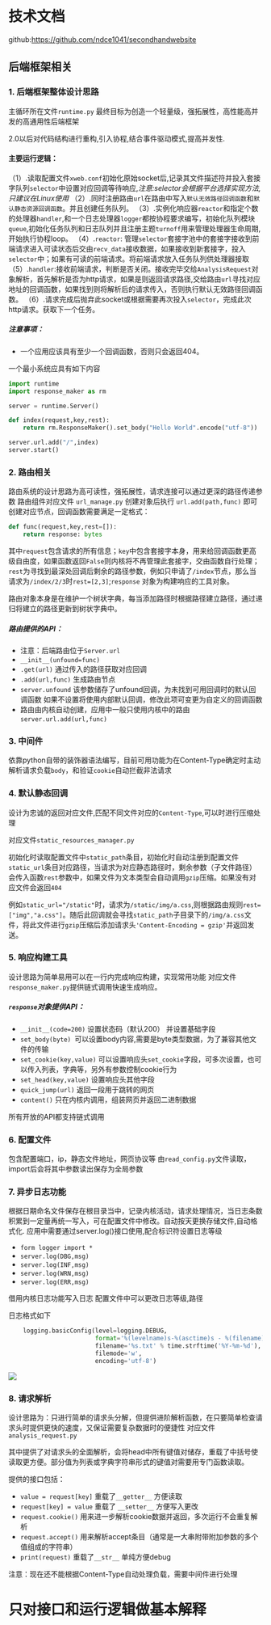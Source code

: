 # 技术文档
github:https://github.com/ndce1041/secondhandwebsite

## 后端框架相关

### 1. 后端框架整体设计思路


主循环所在文件`runtime.py`
最终目标为创造一个轻量级，强拓展性，高性能高并发的高通用性后端框架

2.0以后对代码结构进行重构,引入协程,结合事件驱动模式,提高并发性.

#### 主要运行逻辑：
（1）.读取配置文件`xweb.conf`初始化原始socket后,记录其文件描述符并投入套接字队列`selector`中设置对应回调等待响应,*注意:selector会根据平台选择实现方法,只建议在Linux使用*
（2）.同时注册路由`url`在路由中写入`默认无效路径回调函数`和`默认静态资源回调函数`。并且创建任务队列。
（3）.实例化响应器`reactor`和指定个数的处理器`handler`,和一个日志处理器`logger`都按协程要求编写，初始化队列模块`queue`,初始化任务队列和日志队列并且注册主题`turnoff`用来管理处理器生命周期,开始执行协程loop。
（4）.`reactor`:  管理`selector`套接字池中的套接字接收到前端请求进入可读状态后交由`recv_data`接收数据，如果接收到新套接字，投入`selector`中；如果有可读的前端请求。将前端请求放入任务队列供处理器接取
（5）.`handler`:接收前端请求，判断是否关闭。接收完毕交给`AnalysisRequest`对象解析，首先解析是否为http请求，如果是则返回请求路径,交给路由`url`寻找对应地址的回调函数，如果找到则将解析后的请求传入，否则执行默认无效路径回调函数。
（6）.请求完成后抛弃此socket或根据需要再次投入`selector`，完成此次http请求。获取下一个任务。

##### 注意事项：
* 一个应用应该具有至少一个回调函数，否则只会返回404。


一个最小系统应具有如下内容
```python
import runtime
import response_maker as rm

server = runtime.Server()

def index(request,key,rest):
    return rm.ResponseMaker().set_body("Hello World".encode("utf-8"))

server.url.add("/",index)
server.start()
```


### 2. 路由相关

路由系统的设计思路为高可读性，强拓展性，请求连接可以通过更深的路径传递参数
路由组件对应文件 `url_manage.py` 创建对象后执行 `url.add(path,func)` 即可创建对应节点，回调函数需要满足一定格式：

```python
def func(request,key,rest=[]):
    return response: bytes
```



其中`request`包含请求的所有信息；`key`中包含套接字本身，用来给回调函数更高级自由度，如果函数返回`False`则内核将不再管理此套接字，交由函数自行处理；`rest`为寻找到最深处回调后剩余的路径参数，例如只申请了`/index`节点，那么当请求为`/index/2/3`时`rest=[2,3]`;`response` 对象为构建响应的工具对象。

路由对象本身是在维护一个树状字典，每当添加路径时根据路径建立路径，通过递归将建立的路径更新到树状字典中。

##### 路由提供的API：

* 注意：后端路由位于`Server.url`
* `__init__(unfound=func)` 
* `.get(url)` 通过传入的路径获取对应回调
* `.add(url,func)` 生成路由节点
* `server.unfound` 该参数储存了unfound回调，为未找到可用回调时的默认回调函数 如果不设置将使用内部默认回调，修改此项可变更为自定义的回调函数
* 路由由内核自动创建，应用中一般只使用内核中的路由`server.url.add(url,func)`

### 3. 中间件

依靠python自带的装饰器语法编写，目前可用功能为在Content-Type确定时主动解析请求负载`body`，和验证`cookie`自动拦截非法请求

### 4. 默认静态回调

设计为忠诚的返回对应文件,匹配不同文件对应的`Content-Type`,可以时进行压缩处理

对应文件`static_resources_manager.py`

初始化时读取配置文件中`static_path`条目，初始化时自动注册到配置文件`static_url`条目对应路径，当请求为对应静态路径时，剩余参数（子文件路径）会传入函数`rest`参数中，如果文件为文本类型会自动调用`gzip`压缩。如果没有对应文件会返回`404`

例如`static_url="/static"`时，请求为`/static/img/a.css`,则根据路由规则`rest=["img","a.css"]`。随后此回调就会寻找`static_path`子目录下的`/img/a.css`文件，将此文件进行`gzip`压缩后添加请求头`'Content-Encoding = gzip'`并返回发送。

### 5. 响应构建工具

设计思路为简单易用可以在一行内完成响应构建，实现常用功能
对应文件`response_maker.py`提供链式调用快速生成响应。

##### `response`对象提供API：
* `__init__(code=200)` 设置状态码（默认200） 并设置基础字段 
* `set_body(byte) `可以设置body内容,需要是byte类型数据，为了兼容其他文件的传输
* `set_cookie(key,value)` 可以设置响应头`set_cookie`字段，可多次设置，也可以传入列表，字典等，另外有参数控制cookie行为
* `set_head(key,value)` 设置响应头其他字段
* `quick_jump(url)` 返回一段用于跳转的网页
* `content()` 只在内核内调用，组装网页并返回二进制数据

所有开放的API都支持链式调用

### 6. 配置文件

包含配置端口，ip，静态文件地址，网页协议等
由`read_config.py`文件读取，import后会将其中参数读出保存为全局参数

### 7. 异步日志功能

根据日期命名文件保存在根目录当中，记录内核活动，请求处理情况，当日志条数积累到一定量再统一写入，可在配置文件中修改。自动按天更换存储文件,自动格式化.
应用中需要通过server.log()接口使用,配合标识符设置日志等级

* `form logger import *`
* `server.log(DBG,msg)`
* `server.log(INF,msg)`
* `server.log(WRN,msg)`
* `server.log(ERR,msg)`

借用内核日志功能写入日志
配置文件中可以更改日志等级,路径

日志格式如下
```python
    logging.basicConfig(level=logging.DEBUG,
                        format='%(levelname)s-%(asctime)s - %(filename)s[line:%(lineno)d]:%(message)s\r\n',
                        filename='%s.txt' % time.strftime('%Y-%m-%d'),
                        filemode='w',
                        encoding='utf-8')
```
<img src="doc/log1.png">

### 8. 请求解析

设计思路为：只进行简单的请求头分解，但提供进阶解析函数，在只要简单检查请求头时提供更快的速度，又保证需要复杂数据时的便捷性
对应文件`analysis_request.py`

其中提供了对请求头的全面解析，会将head中所有键值对储存，重载了中括号使读取更方便。部分值为列表或字典字符串形式的键值对需要用专门函数读取。

提供的接口包括：
* `value = request[key]` 重载了`__getter__` 方便读取
* `request[key] = value` 重载了 `__setter__` 方便写入更改
* `request.cookie()` 用来进一步解析cookie数据并返回，多次运行不会重复解析
* `request.accept()` 用来解析accept条目（通常是一大串附带附加参数的多个值组成的字符串）
* `print(request)` 重载了`__str__` 单纯方便debug

注意：现在还不能根据Content-Type自动处理负载，需要中间件进行处理


# 只对接口和运行逻辑做基本解释
